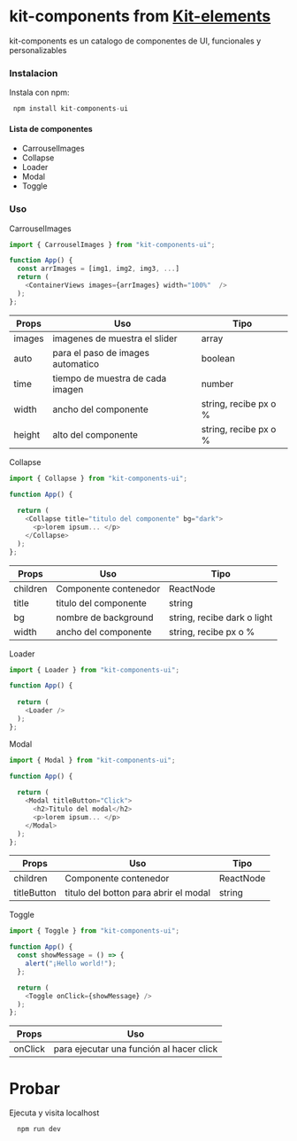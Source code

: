 # kit-components from [Kit-elements]

kit-components es un catalogo de componentes de UI, funcionales y personalizables

### Instalacion

Instala con npm: 

```js
 npm install kit-components-ui 
```

#### Lista de componentes

- CarrouselImages
- Collapse
- Loader
- Modal
- Toggle


### Uso

CarrouselImages

```js
import { CarrouselImages } from "kit-components-ui";

function App() {
  const arrImages = [img1, img2, img3, ...]
  return (
    <ContainerViews images={arrImages} width="100%"  />
  );
};
```

| Props | Uso | Tipo |
| ------ | ------ | ------ |
| images | imagenes de muestra el slider| array|
| auto | para el paso de images automatico | boolean|
| time| tiempo de muestra de cada imagen | number|
| width | ancho del componente | string, recibe px o %|
| height| alto del componente| string, recibe px o %|

Collapse

```js
import { Collapse } from "kit-components-ui";

function App() {
  
  return (
    <Collapse title="titulo del componente" bg="dark">
      <p>lorem ipsum... </p>
    </Collapse>
  );
};
```

| Props | Uso | Tipo |
| ------ | ------ | ------ |
| children | Componente contenedor | ReactNode |
| title | titulo del componente | string|
| bg | nombre de background  | string, recibe dark o light|
| width | ancho del componente | string, recibe px o %|

Loader

```js
import { Loader } from "kit-components-ui";

function App() {
  
  return (
    <Loader />
  );
};
```

Modal

```js
import { Modal } from "kit-components-ui";

function App() {
  
  return (
    <Modal titleButton="Click">
      <h2>Titulo del modal</h2>
      <p>lorem ipsum... </p>
    </Modal>
  );
};
```

| Props | Uso | Tipo |
| ------ | ------ | ------ |
| children | Componente contenedor | ReactNode |
| titleButton | titulo del botton para abrir el modal | string |


Toggle

```js
import { Toggle } from "kit-components-ui";

function App() {
  const showMessage = () => {
    alert("¡Hello world!");
  };

  return (
    <Toggle onClick={showMessage} />
  );
};
```

| Props | Uso 
| ------ | ------ | 
| onClick | para ejecutar una función al hacer click |



# Probar

Ejecuta y visita localhost

```js
  npm run dev
```


[Kit-elements]: <https://github.com/dariomvg/kit-elements>
